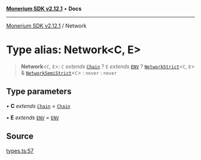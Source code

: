 [**Monerium SDK v2.12.1**](../README.md) • **Docs**

---

[Monerium SDK v2.12.1](../README.md) / Network

# Type alias: Network\<C, E\>

> **Network**\<`C`, `E`\>: `C` _extends_ [`Chain`](Chain.md) ? `E` _extends_ [`ENV`](ENV.md) ? [`NetworkStrict`](NetworkStrict.md)\<`C`, `E`\> & [`NetworkSemiStrict`](NetworkSemiStrict.md)\<`C`\> : `never` : `never`

## Type parameters

• **C** _extends_ [`Chain`](Chain.md) = [`Chain`](Chain.md)

• **E** _extends_ [`ENV`](ENV.md) = [`ENV`](ENV.md)

## Source

[types.ts:57](https://github.com/monerium/js-monorepo/blob/d7b4845046d718e3ed53164705f9a159eb0876ba/packages/sdk/src/types.ts#L57)
